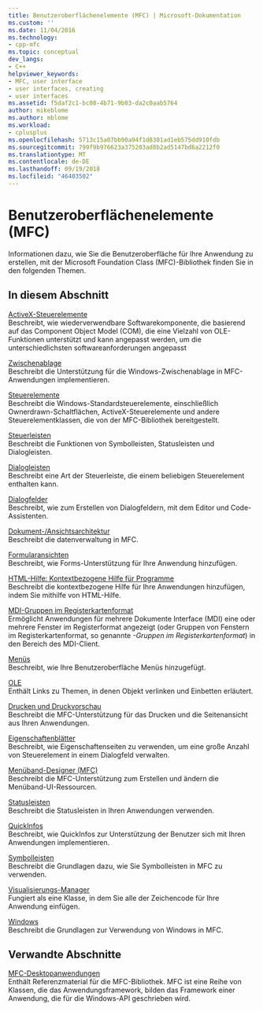 ```yaml
---
title: Benutzeroberflächenelemente (MFC) | Microsoft-Dokumentation
ms.custom: ''
ms.date: 11/04/2016
ms.technology:
- cpp-mfc
ms.topic: conceptual
dev_langs:
- C++
helpviewer_keywords:
- MFC, user interface
- user interfaces, creating
- user interfaces
ms.assetid: f5daf2c1-bc08-4b71-9b03-da2c0aab5764
author: mikeblome
ms.author: mblome
ms.workload:
- cplusplus
ms.openlocfilehash: 5713c15a07bb90a94f1d8301ad1eb575dd910fdb
ms.sourcegitcommit: 799f9b976623a375203ad8b2ad5147bd6a2212f0
ms.translationtype: MT
ms.contentlocale: de-DE
ms.lasthandoff: 09/19/2018
ms.locfileid: "46403502"
---
```

# <a name="user-interface-elements-mfc"></a>Benutzeroberflächenelemente (MFC)

Informationen dazu, wie Sie die Benutzeroberfläche für Ihre Anwendung zu erstellen, mit der Microsoft Foundation Class (MFC)-Bibliothek finden Sie in den folgenden Themen.

## <a name="in-this-section"></a>In diesem Abschnitt

[ActiveX-Steuerelemente](../mfc/activex-controls.md)<br/>
Beschreibt, wie wiederverwendbare Softwarekomponente, die basierend auf das Component Object Model (COM), die eine Vielzahl von OLE-Funktionen unterstützt und kann angepasst werden, um die unterschiedlichsten softwareanforderungen angepasst

[Zwischenablage](../mfc/clipboard.md)<br/>
Beschreibt die Unterstützung für die Windows-Zwischenablage in MFC-Anwendungen implementieren.

[Steuerelemente](../mfc/controls-mfc.md)<br/>
Beschreibt die Windows-Standardsteuerelemente, einschließlich Ownerdrawn-Schaltflächen, ActiveX-Steuerelemente und andere Steuerelementklassen, die von der MFC-Bibliothek bereitgestellt.

[Steuerleisten](../mfc/control-bars.md)<br/>
Beschreibt die Funktionen von Symbolleisten, Statusleisten und Dialogleisten.

[Dialogleisten](../mfc/dialog-bars.md)<br/>
Beschreibt eine Art der Steuerleiste, die einem beliebigen Steuerelement enthalten kann.

[Dialogfelder](../mfc/dialog-boxes.md)<br/>
Beschreibt, wie zum Erstellen von Dialogfeldern, mit dem Editor und Code-Assistenten.

[Dokument-/Ansichtsarchitektur](../mfc/document-view-architecture.md)<br/>
Beschreibt die datenverwaltung in MFC.

[Formularansichten](../mfc/form-views-mfc.md)<br/>
Beschreibt, wie Forms-Unterstützung für Ihre Anwendung hinzufügen.

[HTML-Hilfe: Kontextbezogene Hilfe für Programme](../mfc/html-help-context-sensitive-help-for-your-programs.md)<br/>
Beschreibt die kontextbezogene Hilfe für Ihre Anwendungen hinzufügen, indem Sie mithilfe von HTML-Hilfe.

[MDI-Gruppen im Registerkartenformat](../mfc/mdi-tabbed-groups.md)<br/>
Ermöglicht Anwendungen für mehrere Dokumente Interface (MDI) eine oder mehrere Fenster im Registerformat angezeigt (oder Gruppen von Fenstern im Registerkartenformat, so genannte *-Gruppen im Registerkartenformat*) in den Bereich des MDI-Client.

[Menüs](../mfc/menus-mfc.md)<br/>
Beschreibt, wie Ihre Benutzeroberfläche Menüs hinzugefügt.

[OLE](../mfc/ole-mfc.md)<br/>
Enthält Links zu Themen, in denen Objekt verlinken und Einbetten erläutert.

[Drucken und Druckvorschau](../mfc/printing-and-print-preview.md)<br/>
Beschreibt die MFC-Unterstützung für das Drucken und die Seitenansicht aus Ihren Anwendungen.

[Eigenschaftenblätter](../mfc/property-sheets-mfc.md)<br/>
Beschreibt, wie Eigenschaftenseiten zu verwenden, um eine große Anzahl von Steuerelement in einem Dialogfeld verwalten.

[Menüband-Designer (MFC)](../mfc/ribbon-designer-mfc.md)<br/>
Beschreibt die MFC-Unterstützung zum Erstellen und ändern die Menüband-UI-Ressourcen.

[Statusleisten](../mfc/status-bars.md)<br/>
Beschreibt die Statusleisten in Ihren Anwendungen verwenden.

[QuickInfos](../mfc/tool-tips.md)<br/>
Beschreibt, wie QuickInfos zur Unterstützung der Benutzer sich mit Ihren Anwendungen implementieren.

[Symbolleisten](../mfc/toolbars.md)<br/>
Beschreibt die Grundlagen dazu, wie Sie Symbolleisten in MFC zu verwenden.

[Visualisierungs-Manager](../mfc/visualization-manager.md)<br/>
Fungiert als eine Klasse, in dem Sie alle der Zeichencode für Ihre Anwendung einfügen.

[Windows](../mfc/windows.md)<br/>
Beschreibt die Grundlagen zur Verwendung von Windows in MFC.

## <a name="related-sections"></a>Verwandte Abschnitte

[MFC-Desktopanwendungen](../mfc/mfc-desktop-applications.md)<br/>
Enthält Referenzmaterial für die MFC-Bibliothek. MFC ist eine Reihe von Klassen, die das Anwendungsframework, bilden das Framework einer Anwendung, die für die Windows-API geschrieben wird.

